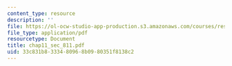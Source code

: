 ```yaml
---
content_type: resource
description: ''
file: https://ol-ocw-studio-app-production.s3.amazonaws.com/courses/res-6-001-continuum-electromechanics-spring-2009/33c831b8333480968b0980351f8138c2_chap11_sec_811.pdf
file_type: application/pdf
resourcetype: Document
title: chap11_sec_811.pdf
uid: 33c831b8-3334-8096-8b09-80351f8138c2
---
```

